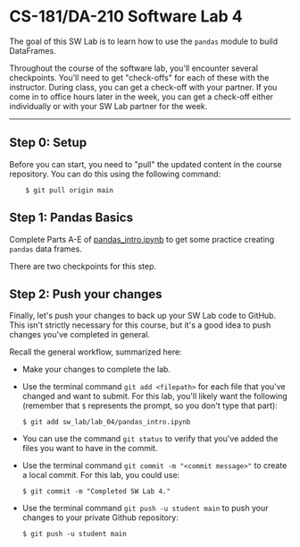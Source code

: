 # CS-181/DA-210 Software Lab 4

The goal of this SW Lab is to learn how to use the `pandas` module to build DataFrames.

Throughout the course of the software lab, you'll encounter several checkpoints.  You'll need to get "check-offs" for each of these with the instructor.  During class, you can get a check-off with your partner.  If you come in to office hours later in the week, you can get a check-off either individually or with your SW Lab partner for the week.

---

## Step 0: Setup

Before you can start, you need to "pull" the updated content in the course repository.  You can do this using the following command:

```
    $ git pull origin main
```

## Step 1: Pandas Basics

Complete Parts A-E of [pandas_intro.ipynb](pandas_intro.ipynb) to get some practice creating `pandas` data frames.

There are two checkpoints for this step.

## Step 2: Push your changes

Finally, let's push your changes to back up your SW Lab code to GitHub.  This isn't strictly necessary for this course, but it's a good idea to push changes you've completed in general.

Recall the general workflow, summarized here:

- Make your changes to complete the lab.

- Use the terminal command `git add <filepath>` for each file that you've changed and want to submit.  For this lab, you'll likely want the following (remember that `$` represents the prompt, so you don't type that part):

    ```
    $ git add sw_lab/lab_04/pandas_intro.ipynb
    ```

- You can use the command `git status` to verify that you've added the files you want to have in the commit.

- Use the terminal command `git commit -m "<commit message>"` to create a local commit.  For this lab, you could use:

    ```
    $ git commit -m "Completed SW Lab 4."
    ```

- Use the terminal command `git push -u student main` to push your changes to your private Github repository:

    ```
    $ git push -u student main
    ```